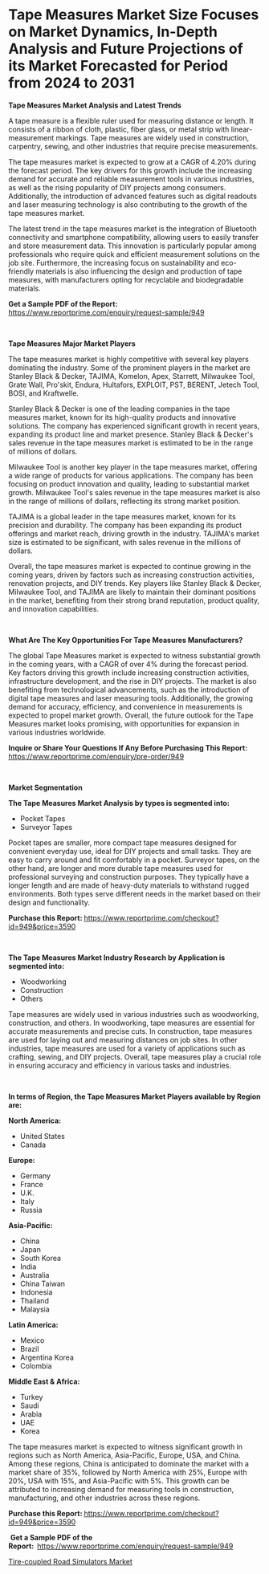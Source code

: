 <p><h1>Tape Measures Market Size Focuses on Market Dynamics, In-Depth Analysis and Future Projections of its Market Forecasted for Period from 2024 to 2031</h1></p><p><strong>Tape Measures Market Analysis and Latest Trends</strong></p>
<p><p>A tape measure is a flexible ruler used for measuring distance or length. It consists of a ribbon of cloth, plastic, fiber glass, or metal strip with linear-measurement markings. Tape measures are widely used in construction, carpentry, sewing, and other industries that require precise measurements.</p><p>The tape measures market is expected to grow at a CAGR of 4.20% during the forecast period. The key drivers for this growth include the increasing demand for accurate and reliable measurement tools in various industries, as well as the rising popularity of DIY projects among consumers. Additionally, the introduction of advanced features such as digital readouts and laser measuring technology is also contributing to the growth of the tape measures market.</p><p>The latest trend in the tape measures market is the integration of Bluetooth connectivity and smartphone compatibility, allowing users to easily transfer and store measurement data. This innovation is particularly popular among professionals who require quick and efficient measurement solutions on the job site. Furthermore, the increasing focus on sustainability and eco-friendly materials is also influencing the design and production of tape measures, with manufacturers opting for recyclable and biodegradable materials.</p></p>
<p><strong>Get a Sample PDF of the Report:&nbsp;</strong> <a href="https://www.reportprime.com/enquiry/request-sample/949">https://www.reportprime.com/enquiry/request-sample/949</a></p>
<p>&nbsp;</p>
<p><strong>Tape Measures Major Market Players</strong></p>
<p><p>The tape measures market is highly competitive with several key players dominating the industry. Some of the prominent players in the market are Stanley Black & Decker, TAJIMA, Komelon, Apex, Starrett, Milwaukee Tool, Grate Wall, Pro'skit, Endura, Hultafors, EXPLOIT, PST, BERENT, Jetech Tool, BOSI, and Kraftwelle. </p><p>Stanley Black & Decker is one of the leading companies in the tape measures market, known for its high-quality products and innovative solutions. The company has experienced significant growth in recent years, expanding its product line and market presence. Stanley Black & Decker's sales revenue in the tape measures market is estimated to be in the range of millions of dollars.</p><p>Milwaukee Tool is another key player in the tape measures market, offering a wide range of products for various applications. The company has been focusing on product innovation and quality, leading to substantial market growth. Milwaukee Tool's sales revenue in the tape measures market is also in the range of millions of dollars, reflecting its strong market position.</p><p>TAJIMA is a global leader in the tape measures market, known for its precision and durability. The company has been expanding its product offerings and market reach, driving growth in the industry. TAJIMA's market size is estimated to be significant, with sales revenue in the millions of dollars.</p><p>Overall, the tape measures market is expected to continue growing in the coming years, driven by factors such as increasing construction activities, renovation projects, and DIY trends. Key players like Stanley Black & Decker, Milwaukee Tool, and TAJIMA are likely to maintain their dominant positions in the market, benefiting from their strong brand reputation, product quality, and innovation capabilities.</p></p>
<p>&nbsp;</p>
<p><strong>What Are The Key Opportunities For Tape Measures Manufacturers?</strong></p>
<p><p>The global Tape Measures market is expected to witness substantial growth in the coming years, with a CAGR of over 4% during the forecast period. Key factors driving this growth include increasing construction activities, infrastructure development, and the rise in DIY projects. The market is also benefiting from technological advancements, such as the introduction of digital tape measures and laser measuring tools. Additionally, the growing demand for accuracy, efficiency, and convenience in measurements is expected to propel market growth. Overall, the future outlook for the Tape Measures market looks promising, with opportunities for expansion in various industries worldwide.</p></p>
<p><strong>Inquire or Share Your Questions If Any Before Purchasing This Report:</strong> <a href="https://www.reportprime.com/enquiry/pre-order/949">https://www.reportprime.com/enquiry/pre-order/949</a></p>
<p>&nbsp;</p>
<p><strong>Market Segmentation</strong></p>
<p><strong>The Tape Measures Market Analysis by types is segmented into:</strong></p>
<p><ul><li>Pocket Tapes</li><li>Surveyor Tapes</li></ul></p>
<p><p>Pocket tapes are smaller, more compact tape measures designed for convenient everyday use, ideal for DIY projects and small tasks. They are easy to carry around and fit comfortably in a pocket. Surveyor tapes, on the other hand, are longer and more durable tape measures used for professional surveying and construction purposes. They typically have a longer length and are made of heavy-duty materials to withstand rugged environments. Both types serve different needs in the market based on their design and functionality.</p></p>
<p><strong>Purchase this Report:&nbsp;</strong><a href="https://www.reportprime.com/checkout?id=949&price=3590">https://www.reportprime.com/checkout?id=949&price=3590</a></p>
<p>&nbsp;</p>
<p><strong>The Tape Measures Market Industry Research by Application is segmented into:</strong></p>
<p><ul><li>Woodworking</li><li>Construction</li><li>Others</li></ul></p>
<p><p>Tape measures are widely used in various industries such as woodworking, construction, and others. In woodworking, tape measures are essential for accurate measurements and precise cuts. In construction, tape measures are used for laying out and measuring distances on job sites. In other industries, tape measures are used for a variety of applications such as crafting, sewing, and DIY projects. Overall, tape measures play a crucial role in ensuring accuracy and efficiency in various tasks and industries.</p></p>
<p>&nbsp;</p>
<p><strong>In terms of Region, the Tape Measures Market Players available by Region are:</strong></p>
<p>
    <p> <strong> North America: </strong>
        <ul>
            <li>United States</li>
            <li>Canada</li>
        </ul>
        </p> 
    <p> <strong> Europe: </strong>
        <ul>
            <li>Germany</li>
            <li>France</li>
            <li>U.K.</li>
            <li>Italy</li>
            <li>Russia</li>
        </ul>
        </p> 
    <p> <strong> Asia-Pacific: </strong>
        <ul>
            <li>China</li>
            <li>Japan</li>
            <li>South Korea</li>
            <li>India</li>
            <li>Australia</li>
            <li>China Taiwan</li>
            <li>Indonesia</li>
            <li>Thailand</li>
            <li>Malaysia</li>
        </ul>
        </p> 
    <p> <strong> Latin America: </strong>
        <ul>
            <li>Mexico</li>
            <li>Brazil</li>
            <li>Argentina Korea</li>
            <li>Colombia</li>
        </ul>
        </p> 
    <p> <strong> Middle East & Africa: </strong>
        <ul>
            <li>Turkey</li>
            <li>Saudi</li>
            <li>Arabia</li>
            <li>UAE</li>
            <li>Korea</li>
        </ul>
    </p>
    </p>
<p><p>The tape measures market is expected to witness significant growth in regions such as North America, Asia-Pacific, Europe, USA, and China. Among these regions, China is anticipated to dominate the market with a market share of 35%, followed by North America with 25%, Europe with 20%, USA with 15%, and Asia-Pacific with 5%. This growth can be attributed to increasing demand for measuring tools in construction, manufacturing, and other industries across these regions.</p></p>
<p><strong>Purchase this Report: </strong><a href="https://www.reportprime.com/checkout?id=949&price=3590">https://www.reportprime.com/checkout?id=949&price=3590</a></p>
<p>&nbsp;<strong>Get a Sample PDF of the Report:&nbsp;&nbsp;</strong><a href="https://www.reportprime.com/enquiry/request-sample/949">https://www.reportprime.com/enquiry/request-sample/949</a></p>
<p><strong></strong></p>
<p><p><a href="https://lydian-appliance-61d.notion.site/Tire-coupled-Road-Simulators-Market-Size-Growth-Outlook-from-2024-to-2031-projecting-at-Market-s-T-a8f58414af3041d89c30531c4325bfc5">Tire-coupled Road Simulators Market</a></p></p>